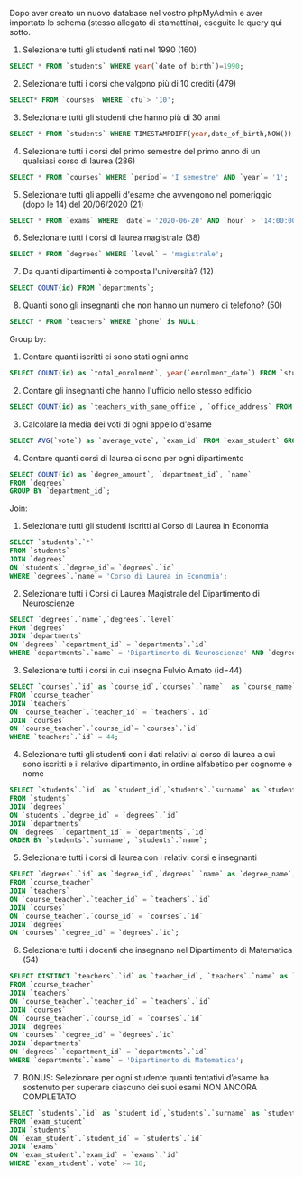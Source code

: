 Dopo aver creato un nuovo database nel vostro phpMyAdmin e aver importato lo schema (stesso allegato di stamattina), eseguite le query qui sotto.


1. Selezionare tutti gli studenti nati nel 1990 (160)
```sql
SELECT * FROM `students` WHERE year(`date_of_birth`)=1990;
```

2. Selezionare tutti i corsi che valgono più di 10 crediti (479)
```sql
SELECT* FROM `courses` WHERE `cfu`> '10';
```

3. Selezionare tutti gli studenti che hanno più di 30 anni
```sql
SELECT * FROM `students` WHERE TIMESTAMPDIFF(year,date_of_birth,NOW()) >30;
```

4. Selezionare tutti i corsi del primo semestre del primo anno di un qualsiasi corso di laurea (286)
```sql
SELECT * FROM `courses` WHERE `period`= 'I semestre' AND `year`= '1';
```

5. Selezionare tutti gli appelli d'esame che avvengono nel pomeriggio (dopo le 14) del 20/06/2020 (21)
```sql
SELECT * FROM `exams` WHERE `date`= '2020-06-20' AND `hour` > '14:00:00';
```

6. Selezionare tutti i corsi di laurea magistrale (38)
```sql
SELECT * FROM `degrees` WHERE `level` = 'magistrale';
```

7. Da quanti dipartimenti è composta l'università? (12)
```sql
SELECT COUNT(id) FROM `departments`;
```

8. Quanti sono gli insegnanti che non hanno un numero di telefono? (50)
```sql
SELECT * FROM `teachers` WHERE `phone` is NULL;
```

Group by:
1. Contare quanti iscritti ci sono stati ogni anno
```sql
SELECT COUNT(id) as `total_enrolment`, year(`enrolment_date`) FROM `students` GROUP BY year(`enrolment_date`);
```

2. Contare gli insegnanti che hanno l'ufficio nello stesso edificio
```sql
SELECT COUNT(id) as `teachers_with_same_office`, `office_address` FROM `teachers` GROUP BY `office_address`;
```

3. Calcolare la media dei voti di ogni appello d'esame
```sql
SELECT AVG(`vote`) as `average_vote`, `exam_id` FROM `exam_student` GROUP BY `exam_id`;
```

4. Contare quanti corsi di laurea ci sono per ogni dipartimento
```sql
SELECT COUNT(id) as `degree_amount`, `department_id`, `name`
FROM `degrees`
GROUP BY `department_id`;
```

Join:
1. Selezionare tutti gli studenti iscritti al Corso di Laurea in Economia
```sql
SELECT `students`.`*` 
FROM `students` 
JOIN `degrees` 
ON `students`.`degree_id`= `degrees`.`id` 
WHERE `degrees`.`name`= 'Corso di Laurea in Economia';
```

2. Selezionare tutti i Corsi di Laurea Magistrale del Dipartimento di Neuroscienze
```sql
SELECT `degrees`.`name`,`degrees`.`level` 
FROM `degrees` 
JOIN `departments` 
ON `degrees`.`department_id` = `departments`.`id` 
WHERE `departments`.`name` = 'Dipartimento di Neuroscienze' AND `degrees`.`level` = 'magistrale';
```

3. Selezionare tutti i corsi in cui insegna Fulvio Amato (id=44)
```sql
SELECT `courses`.`id` as `course_id`,`courses`.`name`  as `course_name`,`courses`.`period` as `course_period`,`courses`.`description` as `course_description`,`courses`.`year` as `course_year`,`courses`.`cfu`,`courses`.`website` as `course_website`, `teachers`.`id` as `teachers_id`,`teachers`.`name` as `teachers_name`,`teachers`.`surname` as `teachers_surname`
FROM `course_teacher`
JOIN `teachers`
ON `course_teacher`.`teacher_id` = `teachers`.`id`
JOIN `courses`
ON `course_teacher`.`course_id`= `courses`.`id`
WHERE `teachers`.`id` = 44;
```

4. Selezionare tutti gli studenti con i dati relativi al corso di laurea a cui sono iscritti e il relativo dipartimento, in ordine alfabetico per cognome e nome
```sql
SELECT `students`.`id` as `student_id`,`students`.`surname` as `student_surname`,`students`.`name` as `student_name`, `degrees`.`id` as `degree_id`,`degrees`.`name` as `degree_name`,`degrees`.`level` as `degree_level`,`degrees`.`address` as `degree_address`,`degrees`.`email` as `degree_email`,`degrees`.`website` as `degree_website`,`degrees`.`department_id` as `department_id`, `departments`.`name` as `department_name`
FROM `students` 
JOIN `degrees` 
ON `students`.`degree_id` = `degrees`.`id` 
JOIN `departments`
ON `degrees`.`department_id` = `departments`.`id` 
ORDER BY `students`.`surname`, `students`.`name`;
```

5. Selezionare tutti i corsi di laurea con i relativi corsi e insegnanti
```sql
SELECT `degrees`.`id` as `degree_id`,`degrees`.`name` as `degree_name`, `courses`.`id` as `course_id`,`courses`.`name` as `course_name`,`teachers`.`id` as `teacher_id`,`teachers`.`name` as `teacher_name`,`teachers`.`surname` as `teacher_surname` 
FROM `course_teacher` 
JOIN `teachers` 
ON `course_teacher`.`teacher_id` = `teachers`.`id` 
JOIN `courses` 
ON `course_teacher`.`course_id` = `courses`.`id` 
JOIN `degrees` 
ON `courses`.`degree_id` = `degrees`.`id`;
```

6. Selezionare tutti i docenti che insegnano nel Dipartimento di Matematica (54)
```sql
SELECT DISTINCT `teachers`.`id` as `teacher_id`, `teachers`.`name` as `teacher_name`, `teachers`.`surname` as `teacher_surname`, `departments`.`id` as `department_id`, `departments`.`name` as `department_name` 
FROM `course_teacher` 
JOIN `teachers` 
ON `course_teacher`.`teacher_id` = `teachers`.`id` 
JOIN `courses` 
ON `course_teacher`.`course_id` = `courses`.`id` 
JOIN `degrees` 
ON `courses`.`degree_id` = `degrees`.`id` 
JOIN `departments` 
ON `degrees`.`department_id` = `departments`.`id` 
WHERE `departments`.`name` = 'Dipartimento di Matematica';
```

7. BONUS: Selezionare per ogni studente quanti tentativi d’esame ha sostenuto per superare ciascuno dei suoi esami
NON ANCORA COMPLETATO
```sql
SELECT `students`.`id` as `student_id`,`students`.`surname` as `student_surname`,`students`.`name` as `student_name`, `exams`.`id` as `exam_id`, `exam_student`.`vote`
FROM `exam_student` 
JOIN `students`
ON `exam_student`.`student_id` = `students`.`id`
JOIN `exams`
ON `exam_student`.`exam_id` = `exams`.`id` 
WHERE `exam_student`.`vote` >= 18;
```